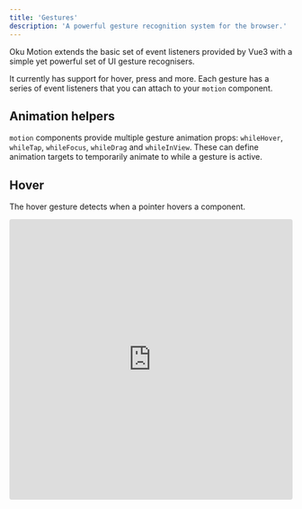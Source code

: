 ```yaml
---
title: 'Gestures'
description: 'A powerful gesture recognition system for the browser.'
---
```


Oku Motion extends the basic set of event listeners provided by Vue3 with a simple yet powerful set of UI gesture recognisers.

It currently has support for hover, press and more. Each gesture has a series of event listeners that you can attach to your `motion` component.

## Animation helpers

`motion` components provide multiple gesture animation props: `whileHover`, `whileTap`, `whileFocus`, `whileDrag` and `whileInView`. These can define animation targets to temporarily animate to while a gesture is active.

## Hover

The hover gesture detects when a pointer hovers a component.

<iframe
  src="https://stackblitz.com/edit/vitejs-vite-qwnt8k?embed=1&file=src%2FDemo.vue&view=preview"
  style="width:100%; height:500px; border:0; border-radius: 4px; overflow:hidden;"
></iframe>
